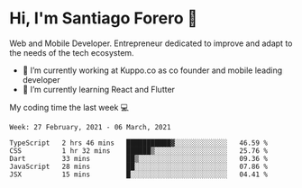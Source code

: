 # Hi, I'm Santiago Forero 👋
Web and Mobile Developer. Entrepreneur dedicated to improve and adapt to the needs of the tech ecosystem.

- 🔭 I’m currently working at Kuppo.co as co founder and mobile leading developer
- 🌱 I’m currently learning React and Flutter

My coding time the last week 💻
<!--START_SECTION:waka-->
```text
Week: 27 February, 2021 - 06 March, 2021

TypeScript   2 hrs 46 mins   ███████████▓░░░░░░░░░░░░░   46.59 % 
CSS          1 hr 32 mins    ██████▒░░░░░░░░░░░░░░░░░░   25.76 % 
Dart         33 mins         ██▒░░░░░░░░░░░░░░░░░░░░░░   09.36 % 
JavaScript   28 mins         ██░░░░░░░░░░░░░░░░░░░░░░░   07.86 % 
JSX          15 mins         █░░░░░░░░░░░░░░░░░░░░░░░░   04.41 % 
```
<!--END_SECTION:waka-->
